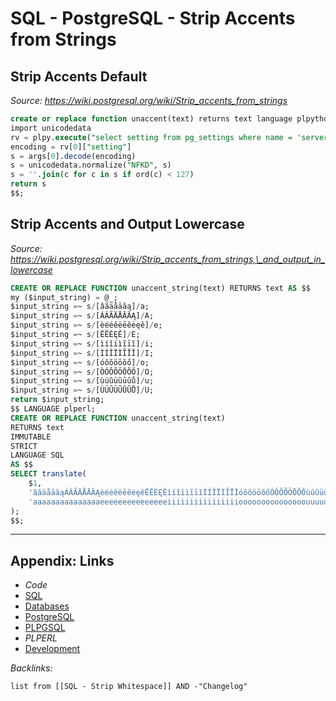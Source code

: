 # SQL - PostgreSQL - Strip Accents from Strings

## Strip Accents Default

*Source: https://wiki.postgresql.org/wiki/Strip_accents_from_strings*

````SQL
create or replace function unaccent(text) returns text language plpythonu as $$
import unicodedata
rv = plpy.execute("select setting from pg_settings where name = 'server_encoding'");
encoding = rv[0]["setting"]
s = args[0].decode(encoding)
s = unicodedata.normalize("NFKD", s)
s = ''.join(c for c in s if ord(c) < 127)
return s
$$;
````

## Strip Accents and Output Lowercase

*Source: https://wiki.postgresql.org/wiki/Strip_accents_from_strings,\_and_output_in_lowercase*

````SQL
CREATE OR REPLACE FUNCTION unaccent_string(text) RETURNS text AS $$
my ($input_string) = @_;
$input_string =~ s/[âãäåāăą]/a;
$input_string =~ s/[ÁÂÃÄÅĀĂĄ]/A;
$input_string =~ s/[èééêëēĕėęě]/e;
$input_string =~ s/[ĒĔĖĘĚ]/E;
$input_string =~ s/[ìíîïìĩīĭ]/i;
$input_string =~ s/[ÌÍÎÏÌĨĪĬ]/I;
$input_string =~ s/[óôõöōŏő]/o;
$input_string =~ s/[ÒÓÔÕÖŌŎŐ]/O;
$input_string =~ s/[ùúûüũūŭů]/u;
$input_string =~ s/[ÙÚÛÜŨŪŬŮ]/U;
return $input_string;
$$ LANGUAGE plperl;
CREATE OR REPLACE FUNCTION unaccent_string(text)
RETURNS text
IMMUTABLE
STRICT
LANGUAGE SQL
AS $$
SELECT translate(
    $1,
    'âãäåāăąÁÂÃÄÅĀĂĄèééêëēĕėęěĒĔĖĘĚìíîïìĩīĭÌÍÎÏÌĨĪĬóôõöōŏőÒÓÔÕÖŌŎŐùúûüũūŭůÙÚÛÜŨŪŬŮ',
    'aaaaaaaaaaaaaaaeeeeeeeeeeeeeeeiiiiiiiiiiiiiiiiooooooooooooooouuuuuuuuuuuuuuuu'
);
$$;
````

---

## Appendix: Links

* *Code*
* [SQL](../../../../3-Resources/Tools/Developer%20Tools/Data%20Stack/Procedural%20Languages/SQL.md)
* [Databases](../../../MOCs/Databases.md)
* [PostgreSQL](../../../../3-Resources/Tools/Developer%20Tools/Data%20Stack/Databases/PostgreSQL.md)
* [PLPGSQL](../../../../3-Resources/Tools/Developer%20Tools/Data%20Stack/Procedural%20Languages/PLPGSQL.md)
* *PLPERL*
* [Development](../../../MOCs/Development.md)

*Backlinks:*

````dataview
list from [[SQL - Strip Whitespace]] AND -"Changelog"
````
